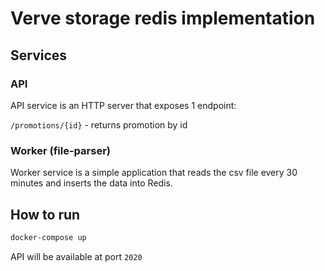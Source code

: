 # Verve storage redis implementation

## Services

### API
API service is an HTTP server that exposes 1 endpoint:

`/promotions/{id}` - returns promotion by id

### Worker (file-parser)
Worker service is a simple application that reads the csv file every 30 minutes and inserts the data into Redis.

## How to run

```bash
docker-compose up
```
API will be available at port `2020`
